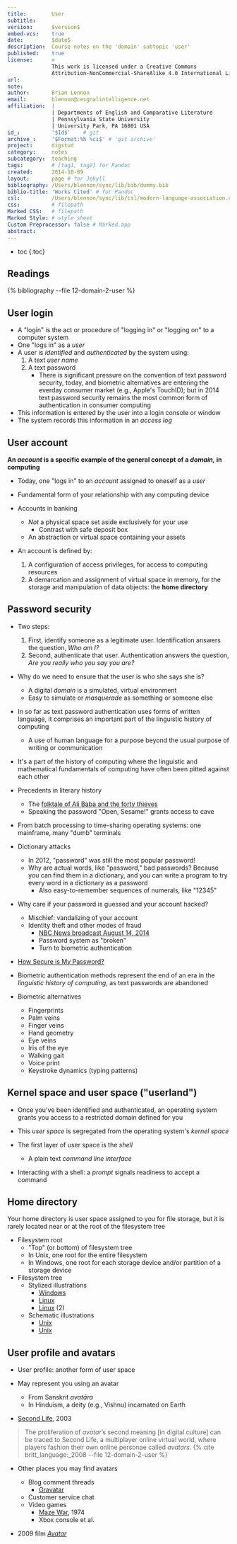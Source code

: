 ```yaml
---
title:        User
subtitle:     
version:      $version$
embed-vcs:    true
date:         $date$
description:  Course notes on the 'domain' subtopic 'user'
published:    true
license:      > 
              This work is licensed under a Creative Commons 
              Attribution-NonCommercial-ShareAlike 4.0 International License.
url:          
note:         
author:       Brian Lennon
email:        blennon@cesgnalintelligence.net
affiliation:  | 
              | Departments of English and Comparative Literature
              | Pennsylvania State University
              | University Park, PA 16801 USA
id_:          '$Id$'    # git
archive_:     '$Format:%h %ci$' # 'git archive'
project:      digstud
category:     notes
subcategory:  teaching
tags:         # [tag1, tag2] for Pandoc
created:      2014-10-09
layout:       page # for Jekyll
bibliography: /Users/blennon/sync/lib/bib/dummy.bib
biblio-title: 'Works Cited' # for Pandoc
csl:          /Users/blennon/sync/lib/csl/modern-language-association.csl
css:          # filepath
Marked CSS:   # filepath
Marked Style: # style sheet
Custom Preprocessor: false # Marked.app
abstract:     
---
```


* toc
{:toc}

## Readings

{% bibliography --file 12-domain-2-user %}


## User login

* A "login" is the act or procedure of "logging in" or "logging on" to a computer system
* One "logs in" as a *user*
* A user is *identified* and *authenticated* by the system using:
    1. A text *user name*
    2. A text password
        * There is significant pressure on the convention of text password security, today, and biometric alternatives are entering the everday consumer market (e.g., Apple's TouchID); but in 2014 text password security remains the most common form of authentication in consumer computing
* This information is entered by the user into a login console or window
* The system records this information in an *access log*



## User account

**An *account* is a specific example of the general concept of a *domain,* in computing**

* Today, one "logs in" to an *account* assigned to oneself as a *user*
* Fundamental form of your relationship with any computing device

* Accounts in banking
    - *Not* a physical space set aside exclusively for your use
        + Contrast with safe deposit box
    - An abstraction or virtual space containing your assets

* An account is defined by:
    1. A configuration of access privileges, for access to computing resources
    2. A demarcation and assignment of virtual space in memory, for the storage and manipulation of data objects: the **home directory**



## Password security

* Two steps:
    1. First, identify someone as a legitimate user. Identification answers the question, *Who am I?*
    1. Second, authenticate that user. Authentication answers the question, *Are you really who you say you are?*

* Why do we need to ensure that the user is who she says she is?
    * A digital *domain* is a simulated, virtual environment
    * Easy to simulate or *masquerade* as something or someone else

* In so far as text password authentication uses forms of written language, it comprises an important part of the linguistic history of computing
    - A use of human language for a purpose beyond the usual purpose of writing or communication
* It's a part of the history of computing where the linguistic and mathematical fundamentals of computing have often been pitted against each other

* Precedents in literary history
    - The [folktale of Ali Baba and the forty thieves](http://www.youtube.com/watch?v=czro0qB72Ng)
    - Speaking the password "Open, Sesame!" grants access to cave

* From batch processing to time-sharing operating systems: one mainframe, many "dumb" terminals

* Dictionary attacks
    - In 2012, "password" was still the most popular password!
    - Why are actual words, like "password," bad passwords? Because you can find them in a dictionary, and you can write a program to try every word in a dictionary as a password
        + Also easy-to-remember sequences of numerals, like "12345"

* Why care if your password is guessed and your account hacked?
    - Mischief: vandalizing of your account
    - Identity theft and other modes of fraud
        + [NBC News broadcast August 14, 2014](http://videodelivery.nbcnews.com/now/bypass/mp4/3aaae01e-e0f4-439d-aa7a-8d5e3e774105/00000000-0000-0000-0000-000000000000/3a41c6e4-93a3-4108-8995-64ffca7b9106/555436fc-d35d-4365-acc2-192d0bf4cc18/0/0/115/406215722/content.mp4?sid=128)
        + Password system as "broken"
        + Turn to biometric authentication
* [How Secure is My Password?](https://howsecureismypassword.net)

* Biometric authentication methods represent the end of an era in the *linguistic history of computing*, as text passwords are abandoned
* Biometric alternatives
    - Fingerprints
    - Palm veins
    - Finger veins
    - Hand geometry
    - Eye veins
    - Iris of the eye
    - Walking gait
    - Voice print
    - Keystroke dynamics (typing patterns)



## Kernel space and user space ("userland")

* Once you've been identified and authenticated, an operating system grants you access to a restricted domain defined for you
* This *user space* is segregated from the operating system's *kernel space*
* The first layer of user space is the *shell*
    - A plain text *command line interface*

* Interacting with a shell: a *prompt* signals readiness to accept a command

    

## Home directory

Your home directory is user space assigned to you for file storage, but it is rarely located near or at the root of the filesystem tree

- Filesystem root
    + "Top" (or bottom) of filesystem tree
    + In Unix, one root for the entire filesystem
    + In Windows, one root for each storage device and/or partition of a storage device
- Filesystem tree
    + Stylized illustrations
        * [Windows](http://zhangjianyuan.net/wp-content/uploads/2014/04/05fig03_alt.gif)
        * [Linux](http://zhangjianyuan.net/wp-content/uploads/2014/04/05fig05.gif)
        * [Linux](http://www.csee.umbc.edu/wp-content/uploads/2012/07/linux_tree.jpg) (2)
    + Schematic illustrations
        * [Unix](http://www.openbookproject.net/tutorials/getdown/unix/images/lesson2/UnixDirectoryTree.png)
        * [Unix](http://www.cs.miami.edu/~geoff/Courses/CSC322-11S/Content/UNIXUse/Pictures/Hierarchy.GIF)



## User profile and avatars

* User profile: another form of user space
* May represent you using an avatar
    * From Sanskrit *avatāra*
    * In Hinduism, a deity (e.g., Vishnu) incarnated on Earth

* [Second Life](http://secondlife.com/), 2003

> The proliferation of *avatar*’s second meaning [in digital culture] can be traced to Second Life, a multiplayer online virtual world, where players fashion their own online personae called *avatars*. {% cite britt_language:_2008 --file 12-domain-2-user %}

* Other places you may find avatars
    - Blog comment threads
        + [Gravatar](https://en.gravatar.com/)
    - Customer service chat
    - Video games
        + [Maze War](http://en.wikipedia.org/wiki/Maze_War), 1974
        + Xbox console et al.

* 2009 film *[Avatar](http://www.avatarmovie.com/index.html)*
